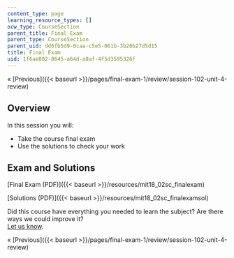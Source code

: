 ```yaml
---
content_type: page
learning_resource_types: []
ocw_type: CourseSection
parent_title: Final Exam
parent_type: CourseSection
parent_uid: dd6fb5d9-0caa-c5e5-061b-3b20b27d5d15
title: Final Exam
uid: 1f6ae802-8645-a64d-a8af-4f5d3595326f
---
```


« [Previous]({{< baseurl >}}/pages/final-exam-1/review/session-102-unit-4-review)

Overview
--------

In this session you will:

*   Take the course final exam
*   Use the solutions to check your work

Exam and Solutions
------------------

[Final Exam (PDF)]({{< baseurl >}}/resources/mit18_02sc_finalexam)

[Solutions (PDF)]({{< baseurl >}}/resources/mit18_02sc_finalexamsol)

Did this course have everything you needed to learn the subject? Are there ways we could improve it?  
[Let us know](/jsp/feedback.jsp?Referer=OCWScholar).

« [Previous]({{< baseurl >}}/pages/final-exam-1/review/session-102-unit-4-review)